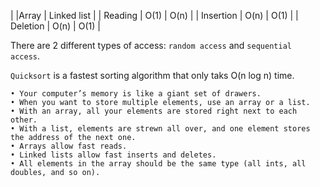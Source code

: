 |           |Array | Linked list |
| Reading   | O(1) | O(n)        |
| Insertion | O(n) | O(1)        |
| Deletion  | O(n) | O(1)        |

There are 2 different types of access: `random access` and `sequential access`.

`Quicksort` is a fastest sorting algorithm that only taks O(n log n) time.


```
• Your computer’s memory is like a giant set of drawers.
• When you want to store multiple elements, use an array or a list.
• With an array, all your elements are stored right next to each other.
• With a list, elements are strewn all over, and one element stores the address of the next one.
• Arrays allow fast reads.
• Linked lists allow fast inserts and deletes.
• All elements in the array should be the same type (all ints, all doubles, and so on).
```
